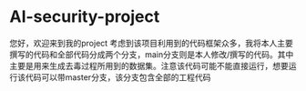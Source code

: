 # AI-security-project
您好，欢迎来到我的project
考虑到该项目利用到的代码框架众多，我将本人主要撰写的代码和全部代码分成两个分支，main分支则是本人修改/撰写的代码。其中主要是用来生成去毒过程所用到的数据集。注意该代码可能不能直接运行，想要运行该代码可以带master分支，该分支包含全部的工程代码

